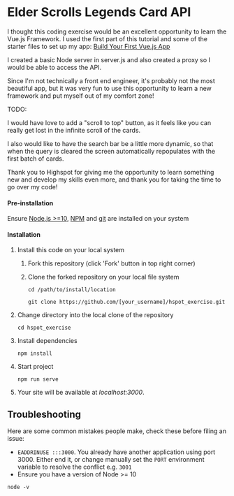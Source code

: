 # Elder Scrolls Legends Card API


I thought this coding exercise would be an excellent opportunity to learn the Vue.js Framework. I used the first part of this tutorial and some of the starter files to set up my app: 
     [Build Your First Vue.js App](https://vuejsdevelopers.teachable.com/p/build-your-first-vue-js-app)

I created a basic Node server in server.js and also created a proxy so I would be able to access the API.

Since I'm not technically a front end engineer, it's probably not the most beautiful app, but it was very fun to use this opportunity to learn a new framework and put myself out of my comfort zone!

TODO:

I would have love to add a "scroll to top" button, as it feels like you can really get lost in the infinite scroll of the cards. 

I also would like to have the search bar be a little more dynamic, so that when the query is cleared the screen automatically repopulates with the first batch of cards. 


Thank you to Highspot for giving me the opportunity to learn something new and develop my skills even more, and thank you for taking the time to go over my code!

#### Pre-installation

Ensure [Node.js  >=10](https://nodejs.org/en/download/), [NPM](https://docs.npmjs.com) and [git](https://git-scm.com/book/en/v2/Getting-Started-Installing-Git) are installed on your system
 
#### Installation

1. Install this code on your local system
     
    1. Fork this repository (click 'Fork' button in top right corner) 
    2. Clone the forked repository on your local file system
    
        ```
        cd /path/to/install/location
        
        git clone https://github.com/[your_username]/hspot_exercise.git
        ```

2. Change directory into the local clone of the repository

    ```
    cd hspot_exercise
    ```

3. Install dependencies

    ```
    npm install
    ```
    
4. Start project

    ```
    npm run serve
    ```

5. Your site will be available at *localhost:3000*.

## Troubleshooting

Here are some common mistakes people make, check these before filing an issue:

- `EADDRINUSE :::3000`. You already have another application using port 3000. Either end it, or change manually set the `PORT` environment variable to resolve the conflict e.g. `3001`
- Ensure you have a version of Node >= 10

```
node -v
```
